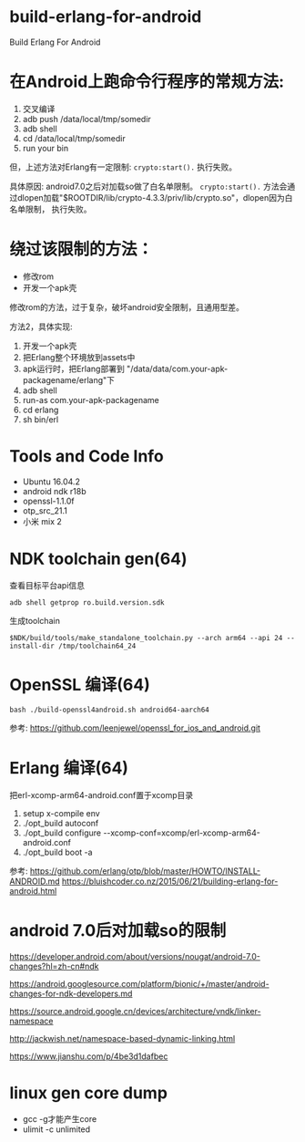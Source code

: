 # build-erlang-for-android
Build Erlang For Android

# 在Android上跑命令行程序的常规方法:

  1. 交叉编译
  2. adb push /data/local/tmp/somedir
  3. adb shell
  4. cd /data/local/tmp/somedir
  5. run your bin


但，上述方法对Erlang有一定限制:
`crypto:start().`
执行失败。

具体原因: android7.0之后对加载so做了白名单限制。
`crypto:start().`
方法会通过dlopen加载"$ROOTDIR/lib/crypto-4.3.3/priv/lib/crypto.so"，dlopen因为白名单限制，
执行失败。


# 绕过该限制的方法：

  - 修改rom
  - 开发一个apk壳 

修改rom的方法，过于复杂，破坏android安全限制，且通用型差。

方法2，具体实现:
  1. 开发一个apk壳
  2. 把Erlang整个环境放到assets中
  3. apk运行时，把Erlang部署到 "/data/data/com.your-apk-packagename/erlang"下
  4. adb shell
  5. run-as com.your-apk-packagename
  6. cd erlang
  7. sh bin/erl


# Tools and Code Info

- Ubuntu 16.04.2
- android ndk r18b
- openssl-1.1.0f
- otp_src_21.1
- 小米 mix 2


# NDK toolchain gen(64)

查看目标平台api信息

`adb shell getprop ro.build.version.sdk` 


生成toolchain

`$NDK/build/tools/make_standalone_toolchain.py --arch arm64 --api 24 --install-dir /tmp/toolchain64_24`


# OpenSSL 编译(64)

`bash ./build-openssl4android.sh android64-aarch64`

参考: 
https://github.com/leenjewel/openssl_for_ios_and_android.git

# Erlang 编译(64)

把erl-xcomp-arm64-android.conf置于xcomp目录

1. setup x-compile env
2. ./opt_build autoconf
3. ./opt_build configure --xcomp-conf=xcomp/erl-xcomp-arm64-android.conf
4. ./opt_build boot -a

参考: 
https://github.com/erlang/otp/blob/master/HOWTO/INSTALL-ANDROID.md
https://bluishcoder.co.nz/2015/06/21/building-erlang-for-android.html


# android 7.0后对加载so的限制

https://developer.android.com/about/versions/nougat/android-7.0-changes?hl=zh-cn#ndk

https://android.googlesource.com/platform/bionic/+/master/android-changes-for-ndk-developers.md

https://source.android.google.cn/devices/architecture/vndk/linker-namespace

http://jackwish.net/namespace-based-dynamic-linking.html

https://www.jianshu.com/p/4be3d1dafbec


# linux gen core dump

  - gcc -g才能产生core
  - ulimit -c unlimited

